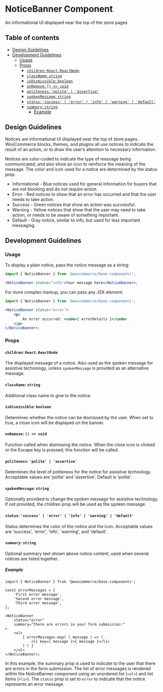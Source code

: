 # NoticeBanner Component <!-- omit in toc -->

An informational UI displayed near the top of the store pages.

## Table of contents <!-- omit in toc -->

-   [Design Guidelines](#design-guidelines)
-   [Development Guidelines](#development-guidelines)
    -   [Usage](#usage)
    -   [Props](#props)
        -   [`children`: `React.ReactNode`](#children-reactreactnode)
        -   [`className`: `string`](#classname-string)
        -   [`isDismissible`: `boolean`](#isdismissible-boolean)
        -   [`onRemove`: `() => void`](#onremove---void)
        -   [`politeness`: `'polite' | 'assertive'`](#politeness-polite--assertive)
        -   [`spokenMessage`: `string`](#spokenmessage-string)
        -   [`status`: `'success' | 'error' | 'info' | 'warning' | 'default'`](#status-success--error--info--warning--default)
        -   [`summary`: `string`](#summary-string)
            -   [Example](#example)

## Design Guidelines

Notices are informational UI displayed near the top of store pages. WooCommerce blocks, themes, and plugins all use notices to indicate the result of an action, or to draw the user’s attention to necessary information.

Notices are color-coded to indicate the type of message being communicated, and also show an icon to reinforce the meaning of the message. The color and icon used for a notice are determined by the status prop.

-   Informational - Blue notices used for general information for buyers that are not blocking and do not require action.
-   Error - Red notices to show that an error has occurred and that the user needs to take action.
-   Success - Green notices that show an action was successful.
-   Warning - Yellow notices that show that the user may need to take action, or needs to be aware of something important.
-   Default - Gray notice, similar to info, but used for less important messaging.

## Development Guidelines

### Usage

To display a plain notice, pass the notice message as a string:

```jsx
import { NoticeBanner } from '@woocommerce/base-components';

<NoticeBanner status="info">Your message here</NoticeBanner>;
```

For more complex markup, you can pass any JSX element:

```jsx
import { NoticeBanner } from '@woocommerce/base-components';

<NoticeBanner status="error">
	<p>
		An error occurred: <code>{ errorDetails }</code>.
	</p>
</NoticeBanner>;
```

### Props

#### `children`: `React.ReactNode`

The displayed message of a notice. Also used as the spoken message for assistive technology, unless `spokenMessage` is provided as an alternative message.

#### `className`: `string`

Additional class name to give to the notice.

#### `isDismissible`: `boolean`

Determines whether the notice can be dismissed by the user. When set to true, a close icon will be displayed on the banner.

#### `onRemove`: `() => void`

Function called when dismissing the notice. When the close icon is clicked or the Escape key is pressed, this function will be called.

#### `politeness`: `'polite' | 'assertive'`

Determines the level of politeness for the notice for assistive technology. Acceptable values are 'polite' and 'assertive'. Default is 'polite'.

#### `spokenMessage`: `string`

Optionally provided to change the spoken message for assistive technology. If not provided, the children prop will be used as the spoken message.

#### `status`: `'success' | 'error' | 'info' | 'warning' | 'default'`

Status determines the color of the notice and the icon. Acceptable values are 'success', 'error', 'info', 'warning', and 'default'.

#### `summary`: `string`

Optional summary text shown above notice content, used when several notices are listed together.

##### Example

```tsx
import { NoticeBanner } from '@woocommerce/base-components';

const errorMessages = [
	'First error message',
	'Second error message',
	'Third error message',
];

<NoticeBanner
	status="error"
	summary="There are errors in your form submission:"
>
	<ul>
		{ errorMessages.map( ( message ) => (
			<li key={ message }>{ message }</li>
		) ) }
	</ul>
</NoticeBanner>;
```

In this example, the summary prop is used to indicate to the user that there are errors in the form submission. The list of error messages is rendered within the NoticeBanner component using an unordered list (`<ul>`) and list items (`<li>`). The `status` prop is set to `error` to indicate that the notice represents an error message.
